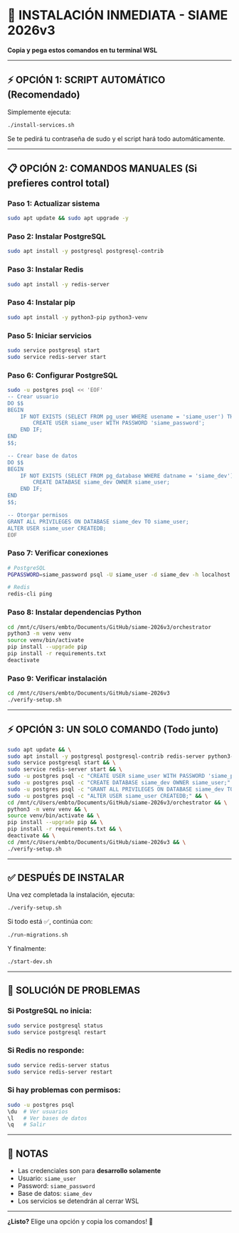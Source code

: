 # 🚀 INSTALACIÓN INMEDIATA - SIAME 2026v3

**Copia y pega estos comandos en tu terminal WSL**

---

## ⚡ OPCIÓN 1: SCRIPT AUTOMÁTICO (Recomendado)

Simplemente ejecuta:

```bash
./install-services.sh
```

Se te pedirá tu contraseña de sudo y el script hará todo automáticamente.

---

## 📋 OPCIÓN 2: COMANDOS MANUALES (Si prefieres control total)

### Paso 1: Actualizar sistema

```bash
sudo apt update && sudo apt upgrade -y
```

### Paso 2: Instalar PostgreSQL

```bash
sudo apt install -y postgresql postgresql-contrib
```

### Paso 3: Instalar Redis

```bash
sudo apt install -y redis-server
```

### Paso 4: Instalar pip

```bash
sudo apt install -y python3-pip python3-venv
```

### Paso 5: Iniciar servicios

```bash
sudo service postgresql start
sudo service redis-server start
```

### Paso 6: Configurar PostgreSQL

```bash
sudo -u postgres psql << 'EOF'
-- Crear usuario
DO $$
BEGIN
    IF NOT EXISTS (SELECT FROM pg_user WHERE usename = 'siame_user') THEN
        CREATE USER siame_user WITH PASSWORD 'siame_password';
    END IF;
END
$$;

-- Crear base de datos
DO $$
BEGIN
    IF NOT EXISTS (SELECT FROM pg_database WHERE datname = 'siame_dev') THEN
        CREATE DATABASE siame_dev OWNER siame_user;
    END IF;
END
$$;

-- Otorgar permisos
GRANT ALL PRIVILEGES ON DATABASE siame_dev TO siame_user;
ALTER USER siame_user CREATEDB;
EOF
```

### Paso 7: Verificar conexiones

```bash
# PostgreSQL
PGPASSWORD=siame_password psql -U siame_user -d siame_dev -h localhost -c "SELECT 'PostgreSQL OK' as status;"

# Redis
redis-cli ping
```

### Paso 8: Instalar dependencias Python

```bash
cd /mnt/c/Users/embto/Documents/GitHub/siame-2026v3/orchestrator
python3 -m venv venv
source venv/bin/activate
pip install --upgrade pip
pip install -r requirements.txt
deactivate
```

### Paso 9: Verificar instalación

```bash
cd /mnt/c/Users/embto/Documents/GitHub/siame-2026v3
./verify-setup.sh
```

---

## ⚡ OPCIÓN 3: UN SOLO COMANDO (Todo junto)

```bash
sudo apt update && \
sudo apt install -y postgresql postgresql-contrib redis-server python3-pip python3-venv && \
sudo service postgresql start && \
sudo service redis-server start && \
sudo -u postgres psql -c "CREATE USER siame_user WITH PASSWORD 'siame_password';" 2>/dev/null || true && \
sudo -u postgres psql -c "CREATE DATABASE siame_dev OWNER siame_user;" 2>/dev/null || true && \
sudo -u postgres psql -c "GRANT ALL PRIVILEGES ON DATABASE siame_dev TO siame_user;" && \
sudo -u postgres psql -c "ALTER USER siame_user CREATEDB;" && \
cd /mnt/c/Users/embto/Documents/GitHub/siame-2026v3/orchestrator && \
python3 -m venv venv && \
source venv/bin/activate && \
pip install --upgrade pip && \
pip install -r requirements.txt && \
deactivate && \
cd /mnt/c/Users/embto/Documents/GitHub/siame-2026v3 && \
./verify-setup.sh
```

---

## ✅ DESPUÉS DE INSTALAR

Una vez completada la instalación, ejecuta:

```bash
./verify-setup.sh
```

Si todo está ✅, continúa con:

```bash
./run-migrations.sh
```

Y finalmente:

```bash
./start-dev.sh
```

---

## 🔧 SOLUCIÓN DE PROBLEMAS

### Si PostgreSQL no inicia:

```bash
sudo service postgresql status
sudo service postgresql restart
```

### Si Redis no responde:

```bash
sudo service redis-server status
sudo service redis-server restart
```

### Si hay problemas con permisos:

```bash
sudo -u postgres psql
\du  # Ver usuarios
\l   # Ver bases de datos
\q   # Salir
```

---

## 📝 NOTAS

- Las credenciales son para **desarrollo solamente**
- Usuario: `siame_user`
- Password: `siame_password`
- Base de datos: `siame_dev`
- Los servicios se detendrán al cerrar WSL

---

**¿Listo?** Elige una opción y copia los comandos! 🚀
